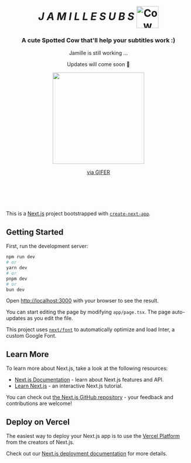 <h1 align="center">
    <i>J A M I L L E S U B S</i>
    <img src="https://i.pinimg.com/originals/35/67/ee/3567eeb5d8d7e62e23e97a1f000620cb.gif" alt="Cow Animation gif" width="60px" align="center">
</h1>

<div align='center'>
    <h3>A cute Spotted Cow that'll help your subtitles work :)</h3>
    <p>Jamille is still working ...</p>
    <p>Updates will come soon 🐄</p>
    <img src="https://i.gifer.com/3F7Y.gif" width="250"></img><p><a href="https://gifer.com">via GIFER</a></p>
</div>



</br></br></br></br>

This is a [Next.js](https://nextjs.org/) project bootstrapped with [`create-next-app`](https://github.com/vercel/next.js/tree/canary/packages/create-next-app).

## Getting Started

First, run the development server:

```bash
npm run dev
# or
yarn dev
# or
pnpm dev
# or
bun dev
```

Open [http://localhost:3000](http://localhost:3000) with your browser to see the result.

You can start editing the page by modifying `app/page.tsx`. The page auto-updates as you edit the file.

This project uses [`next/font`](https://nextjs.org/docs/basic-features/font-optimization) to automatically optimize and load Inter, a custom Google Font.

## Learn More

To learn more about Next.js, take a look at the following resources:

- [Next.js Documentation](https://nextjs.org/docs) - learn about Next.js features and API.
- [Learn Next.js](https://nextjs.org/learn) - an interactive Next.js tutorial.

You can check out [the Next.js GitHub repository](https://github.com/vercel/next.js/) - your feedback and contributions are welcome!

## Deploy on Vercel

The easiest way to deploy your Next.js app is to use the [Vercel Platform](https://vercel.com/new?utm_medium=default-template&filter=next.js&utm_source=create-next-app&utm_campaign=create-next-app-readme) from the creators of Next.js.

Check out our [Next.js deployment documentation](https://nextjs.org/docs/deployment) for more details.

